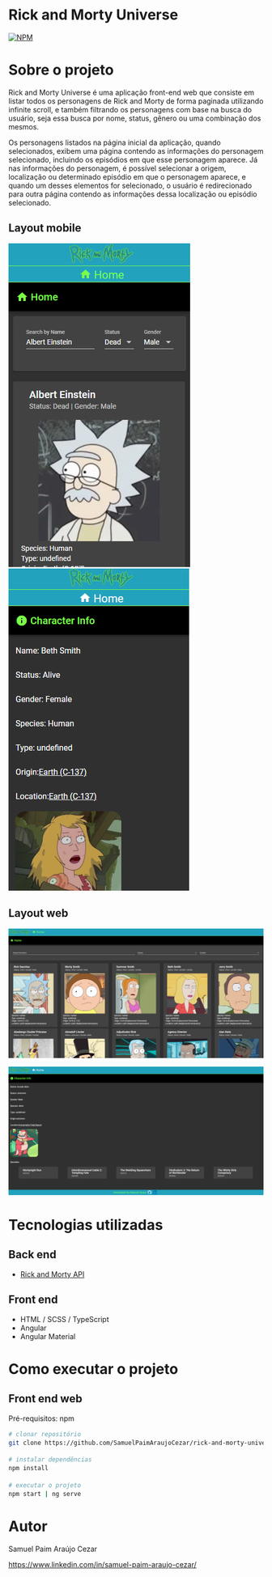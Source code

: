 # Rick and Morty Universe
[![NPM](https://img.shields.io/npm/l/react)](https://github.com/SamuelPaimAraujoCezar/rick-and-morty-spa/blob/master/LICENSE) 

# Sobre o projeto

Rick and Morty Universe é uma aplicação front-end web que consiste em listar todos os personagens de Rick and Morty de forma paginada utilizando infinite scroll, e também filtrando os personagens com base na busca do usuário, seja essa busca por nome, status, gênero ou uma combinação dos mesmos.

Os personagens listados na página inicial da aplicação, quando selecionados, exibem uma página contendo as informações do personagem selecionado, incluindo os episódios em que esse personagem aparece. Já nas informações do personagem, é possível selecionar a origem, localização ou determinado episódio em que o personagem aparece, e quando um desses elementos for selecionado, o usuário é redirecionado para outra página contendo as informações dessa localização ou episódio selecionado.

## Layout mobile
![Mobile 1](https://github.com/SamuelPaimAraujoCezar/rick-and-morty-universe/blob/master/src/assets/img/raw/mobile1.png) ![Mobile 2](https://github.com/SamuelPaimAraujoCezar/rick-and-morty-universe/blob/master/src/assets/img/raw/mobile2.png)

## Layout web
![Web 1](https://github.com/SamuelPaimAraujoCezar/rick-and-morty-universe/blob/master/src/assets/img/raw/web1.png)

![Web 2](https://github.com/SamuelPaimAraujoCezar/rick-and-morty-universe/blob/master/src/assets/img/raw/web2.png)

# Tecnologias utilizadas
## Back end
- [Rick and Morty API](https://rickandmortyapi.com/documentation)
## Front end
- HTML / SCSS / TypeScript
- Angular
- Angular Material

# Como executar o projeto

## Front end web
Pré-requisitos: npm

```bash
# clonar repositório
git clone https://github.com/SamuelPaimAraujoCezar/rick-and-morty-universe.git

# instalar dependências
npm install

# executar o projeto
npm start | ng serve
```

# Autor

Samuel Paim Araújo Cezar

https://www.linkedin.com/in/samuel-paim-araujo-cezar/
